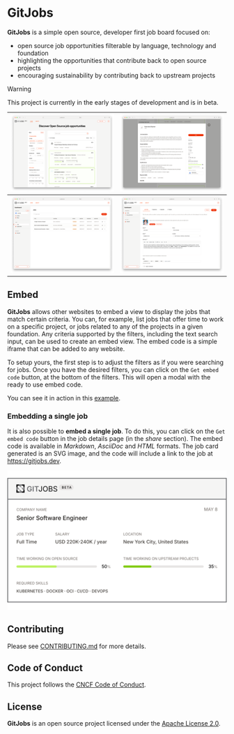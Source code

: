 # GitJobs

**GitJobs** is a simple open source, developer first job board focused on:

* open source job opportunities filterable by language, technology and foundation
* highlighting the opportunities that contribute back to open source projects
* encouraging sustainability by contributing back to upstream projects

> [!WARNING]
> This project is currently in the early stages of development and is in beta.

| ![Screenshot 1](docs/screenshots/gitjobs1.png?raw=true) | ![Screenshot 2](docs/screenshots/gitjobs2.png?raw=true) |
| ------------------------------------------------------- | ------------------------------------------------------- |
| ![Screenshot 3](docs/screenshots/gitjobs3.png?raw=true) | ![Screenshot 4](docs/screenshots/gitjobs4.png?raw=true) |

## Embed

**GitJobs** allows other websites to embed a view to display the jobs that match certain criteria. You can, for example, list jobs that offer time to work on a specific project, or jobs related to any of the projects in a given foundation. Any criteria supported by the filters, including the text search input, can be used to create an embed view. The embed code is a simple iframe that can be added to any website.

To setup yours, the first step is to adjust the filters as if you were searching for jobs. Once you have the desired filters, you can click on the `Get embed code` button, at the bottom of the filters. This will open a modal with the ready to use embed code.

You can see it in action in this [example](https://codepen.io/cynthiasg/pen/gbOJLOb).

### Embedding a single job

It is also possible to **embed a single job**. To do this, you can click on the `Get embed code` button in the job details page (in the *share* section). The embed code is available in *Markdown*, *AsciiDoc* and *HTML* formats. The job card generated is an SVG image, and the code will include a link to the job at <https://gitjobs.dev>.

![Single job embed](docs/screenshots/embed_job.svg)

## Contributing

Please see [CONTRIBUTING.md](./CONTRIBUTING.md) for more details.

## Code of Conduct

This project follows the [CNCF Code of Conduct](https://github.com/cncf/foundation/blob/master/code-of-conduct.md).

## License

**GitJobs** is an open source project licensed under the [Apache License 2.0](https://www.apache.org/licenses/LICENSE-2.0).

